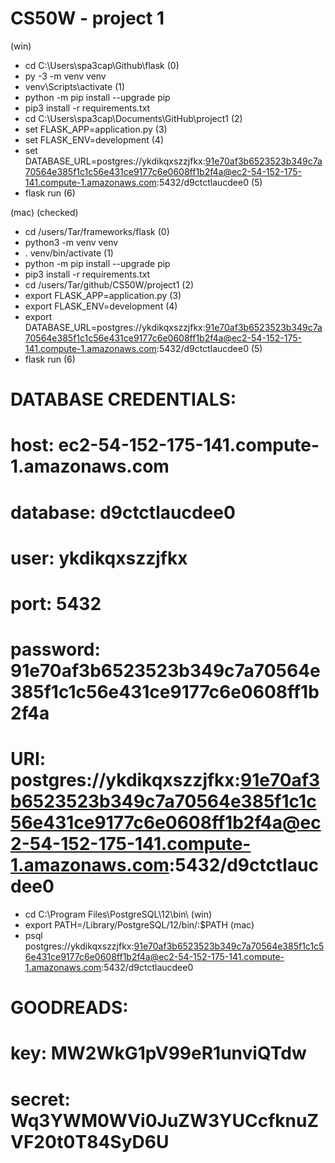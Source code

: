 # CS50W - project 1

(win)
- cd C:\Users\spa3cap\Github\flask (0)
- py -3 -m venv venv
- venv\Scripts\activate (1)
- python -m pip install --upgrade pip
- pip3 install -r requirements.txt
- cd C:\Users\spa3cap\Documents\GitHub\project1 (2)
- set FLASK_APP=application.py (3)
- set FLASK_ENV=development (4)
- set DATABASE_URL=postgres://ykdikqxszzjfkx:91e70af3b6523523b349c7a70564e385f1c1c56e431ce9177c6e0608ff1b2f4a@ec2-54-152-175-141.compute-1.amazonaws.com:5432/d9ctctlaucdee0 (5)
- flask run (6)

(mac) (checked)
- cd /users/Tar/frameworks/flask (0)
- python3 -m venv venv
- . venv/bin/activate (1)
- python -m pip install --upgrade pip
- pip3 install -r requirements.txt
- cd /users/Tar/github/CS50W/project1 (2)
- export FLASK_APP=application.py (3)
- export FLASK_ENV=development (4)
- export DATABASE_URL=postgres://ykdikqxszzjfkx:91e70af3b6523523b349c7a70564e385f1c1c56e431ce9177c6e0608ff1b2f4a@ec2-54-152-175-141.compute-1.amazonaws.com:5432/d9ctctlaucdee0 (5)
- flask run (6)


# DATABASE CREDENTIALS:
# host: ec2-54-152-175-141.compute-1.amazonaws.com
# database: d9ctctlaucdee0
# user: ykdikqxszzjfkx
# port: 5432
# password: 91e70af3b6523523b349c7a70564e385f1c1c56e431ce9177c6e0608ff1b2f4a
# URI: postgres://ykdikqxszzjfkx:91e70af3b6523523b349c7a70564e385f1c1c56e431ce9177c6e0608ff1b2f4a@ec2-54-152-175-141.compute-1.amazonaws.com:5432/d9ctctlaucdee0

- cd C:\Program Files\PostgreSQL\12\bin\ (win)
- export PATH=/Library/PostgreSQL/12/bin/:$PATH (mac)
- psql postgres://ykdikqxszzjfkx:91e70af3b6523523b349c7a70564e385f1c1c56e431ce9177c6e0608ff1b2f4a@ec2-54-152-175-141.compute-1.amazonaws.com:5432/d9ctctlaucdee0

# GOODREADS:
# key: MW2WkG1pV99eR1unviQTdw
# secret: Wq3YWM0WVi0JuZW3YUCcfknuZVF20t0T84SyD6U
